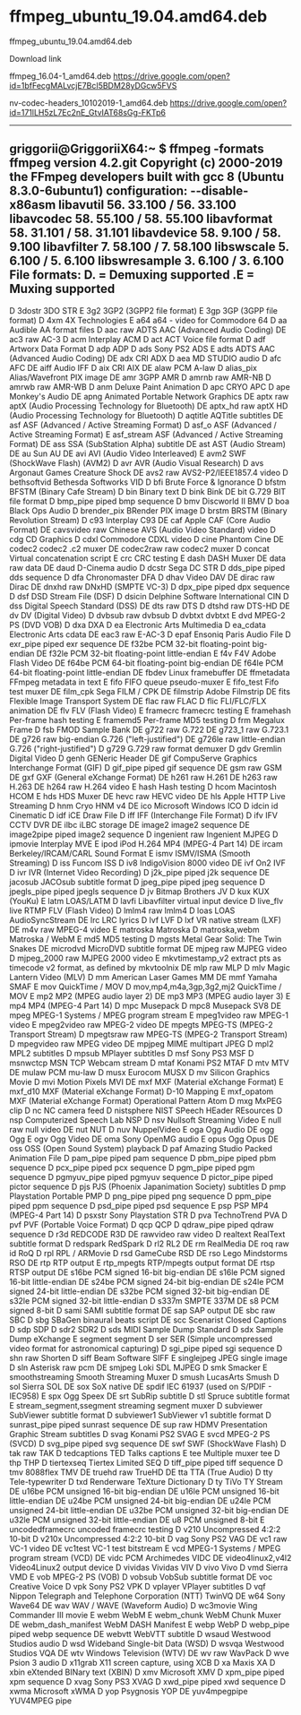 # ffmpeg_ubuntu_19.04.amd64.deb
ffmpeg_ubuntu_19.04.amd64.deb

Download link


ffmpeg_16.04-1_amd64.deb https://drive.google.com/open?id=1bfFecgMALvcjE7BcI5BDM28yDGcw5FVS


nv-codec-headers_10102019-1_amd64.deb https://drive.google.com/open?id=171lLH5zL7Ec2nE_GtvIAT68sGg-FKTp6

--------------------------------------------------------------------------------------------------------------

griggorii@GriggoriiX64:~
$ ffmpeg -formats
ffmpeg version 4.2.git Copyright (c) 2000-2019 the FFmpeg developers
  built with gcc 8 (Ubuntu 8.3.0-6ubuntu1)
  configuration: --disable-x86asm
  libavutil      56. 33.100 / 56. 33.100
  libavcodec     58. 55.100 / 58. 55.100
  libavformat    58. 31.101 / 58. 31.101
  libavdevice    58.  9.100 / 58.  9.100
  libavfilter     7. 58.100 /  7. 58.100
  libswscale      5.  6.100 /  5.  6.100
  libswresample   3.  6.100 /  3.  6.100
File formats:
 D. = Demuxing supported
 .E = Muxing supported
 --
 D  3dostr          3DO STR
  E 3g2             3GP2 (3GPP2 file format)
  E 3gp             3GP (3GPP file format)
 D  4xm             4X Technologies
  E a64             a64 - video for Commodore 64
 D  aa              Audible AA format files
 D  aac             raw ADTS AAC (Advanced Audio Coding)
 DE ac3             raw AC-3
 D  acm             Interplay ACM
 D  act             ACT Voice file format
 D  adf             Artworx Data Format
 D  adp             ADP
 D  ads             Sony PS2 ADS
  E adts            ADTS AAC (Advanced Audio Coding)
 DE adx             CRI ADX
 D  aea             MD STUDIO audio
 D  afc             AFC
 DE aiff            Audio IFF
 D  aix             CRI AIX
 DE alaw            PCM A-law
 D  alias_pix       Alias/Wavefront PIX image
 DE amr             3GPP AMR
 D  amrnb           raw AMR-NB
 D  amrwb           raw AMR-WB
 D  anm             Deluxe Paint Animation
 D  apc             CRYO APC
 D  ape             Monkey's Audio
 DE apng            Animated Portable Network Graphics
 DE aptx            raw aptX (Audio Processing Technology for Bluetooth)
 DE aptx_hd         raw aptX HD (Audio Processing Technology for Bluetooth)
 D  aqtitle         AQTitle subtitles
 DE asf             ASF (Advanced / Active Streaming Format)
 D  asf_o           ASF (Advanced / Active Streaming Format)
  E asf_stream      ASF (Advanced / Active Streaming Format)
 DE ass             SSA (SubStation Alpha) subtitle
 DE ast             AST (Audio Stream)
 DE au              Sun AU
 DE avi             AVI (Audio Video Interleaved)
  E avm2            SWF (ShockWave Flash) (AVM2)
 D  avr             AVR (Audio Visual Research)
 D  avs             Argonaut Games Creature Shock
 DE avs2            raw AVS2-P2/IEEE1857.4 video
 D  bethsoftvid     Bethesda Softworks VID
 D  bfi             Brute Force & Ignorance
 D  bfstm           BFSTM (Binary Cafe Stream)
 D  bin             Binary text
 D  bink            Bink
 DE bit             G.729 BIT file format
 D  bmp_pipe        piped bmp sequence
 D  bmv             Discworld II BMV
 D  boa             Black Ops Audio
 D  brender_pix     BRender PIX image
 D  brstm           BRSTM (Binary Revolution Stream)
 D  c93             Interplay C93
 DE caf             Apple CAF (Core Audio Format)
 DE cavsvideo       raw Chinese AVS (Audio Video Standard) video
 D  cdg             CD Graphics
 D  cdxl            Commodore CDXL video
 D  cine            Phantom Cine
 DE codec2          codec2 .c2 muxer
 DE codec2raw       raw codec2 muxer
 D  concat          Virtual concatenation script
  E crc             CRC testing
  E dash            DASH Muxer
 DE data            raw data
 DE daud            D-Cinema audio
 D  dcstr           Sega DC STR
 D  dds_pipe        piped dds sequence
 D  dfa             Chronomaster DFA
 D  dhav            Video DAV
 DE dirac           raw Dirac
 DE dnxhd           raw DNxHD (SMPTE VC-3)
 D  dpx_pipe        piped dpx sequence
 D  dsf             DSD Stream File (DSF)
 D  dsicin          Delphine Software International CIN
 D  dss             Digital Speech Standard (DSS)
 DE dts             raw DTS
 D  dtshd           raw DTS-HD
 DE dv              DV (Digital Video)
 D  dvbsub          raw dvbsub
 D  dvbtxt          dvbtxt
  E dvd             MPEG-2 PS (DVD VOB)
 D  dxa             DXA
 D  ea              Electronic Arts Multimedia
 D  ea_cdata        Electronic Arts cdata
 DE eac3            raw E-AC-3
 D  epaf            Ensoniq Paris Audio File
 D  exr_pipe        piped exr sequence
 DE f32be           PCM 32-bit floating-point big-endian
 DE f32le           PCM 32-bit floating-point little-endian
  E f4v             F4V Adobe Flash Video
 DE f64be           PCM 64-bit floating-point big-endian
 DE f64le           PCM 64-bit floating-point little-endian
 DE fbdev           Linux framebuffer
 DE ffmetadata      FFmpeg metadata in text
  E fifo            FIFO queue pseudo-muxer
  E fifo_test       Fifo test muxer
 DE film_cpk        Sega FILM / CPK
 DE filmstrip       Adobe Filmstrip
 DE fits            Flexible Image Transport System
 DE flac            raw FLAC
 D  flic            FLI/FLC/FLX animation
 DE flv             FLV (Flash Video)
  E framecrc        framecrc testing
  E framehash       Per-frame hash testing
  E framemd5        Per-frame MD5 testing
 D  frm             Megalux Frame
 D  fsb             FMOD Sample Bank
 DE g722            raw G.722
 DE g723_1          raw G.723.1
 DE g726            raw big-endian G.726 ("left-justified")
 DE g726le          raw little-endian G.726 ("right-justified")
 D  g729            G.729 raw format demuxer
 D  gdv             Gremlin Digital Video
 D  genh            GENeric Header
 DE gif             CompuServe Graphics Interchange Format (GIF)
 D  gif_pipe        piped gif sequence
 DE gsm             raw GSM
 DE gxf             GXF (General eXchange Format)
 DE h261            raw H.261
 DE h263            raw H.263
 DE h264            raw H.264 video
  E hash            Hash testing
 D  hcom            Macintosh HCOM
  E hds             HDS Muxer
 DE hevc            raw HEVC video
 DE hls             Apple HTTP Live Streaming
 D  hnm             Cryo HNM v4
 DE ico             Microsoft Windows ICO
 D  idcin           id Cinematic
 D  idf             iCE Draw File
 D  iff             IFF (Interchange File Format)
 D  ifv             IFV CCTV DVR
 DE ilbc            iLBC storage
 DE image2          image2 sequence
 DE image2pipe      piped image2 sequence
 D  ingenient       raw Ingenient MJPEG
 D  ipmovie         Interplay MVE
  E ipod            iPod H.264 MP4 (MPEG-4 Part 14)
 DE ircam           Berkeley/IRCAM/CARL Sound Format
  E ismv            ISMV/ISMA (Smooth Streaming)
 D  iss             Funcom ISS
 D  iv8             IndigoVision 8000 video
 DE ivf             On2 IVF
 D  ivr             IVR (Internet Video Recording)
 D  j2k_pipe        piped j2k sequence
 DE jacosub         JACOsub subtitle format
 D  jpeg_pipe       piped jpeg sequence
 D  jpegls_pipe     piped jpegls sequence
 D  jv              Bitmap Brothers JV
 D  kux             KUX (YouKu)
  E latm            LOAS/LATM
 D  lavfi           Libavfilter virtual input device
 D  live_flv        live RTMP FLV (Flash Video)
 D  lmlm4           raw lmlm4
 D  loas            LOAS AudioSyncStream
 DE lrc             LRC lyrics
 D  lvf             LVF
 D  lxf             VR native stream (LXF)
 DE m4v             raw MPEG-4 video
  E matroska        Matroska
 D  matroska,webm   Matroska / WebM
  E md5             MD5 testing
 D  mgsts           Metal Gear Solid: The Twin Snakes
 DE microdvd        MicroDVD subtitle format
 DE mjpeg           raw MJPEG video
 D  mjpeg_2000      raw MJPEG 2000 video
  E mkvtimestamp_v2 extract pts as timecode v2 format, as defined by mkvtoolnix
 DE mlp             raw MLP
 D  mlv             Magic Lantern Video (MLV)
 D  mm              American Laser Games MM
 DE mmf             Yamaha SMAF
  E mov             QuickTime / MOV
 D  mov,mp4,m4a,3gp,3g2,mj2 QuickTime / MOV
  E mp2             MP2 (MPEG audio layer 2)
 DE mp3             MP3 (MPEG audio layer 3)
  E mp4             MP4 (MPEG-4 Part 14)
 D  mpc             Musepack
 D  mpc8            Musepack SV8
 DE mpeg            MPEG-1 Systems / MPEG program stream
  E mpeg1video      raw MPEG-1 video
  E mpeg2video      raw MPEG-2 video
 DE mpegts          MPEG-TS (MPEG-2 Transport Stream)
 D  mpegtsraw       raw MPEG-TS (MPEG-2 Transport Stream)
 D  mpegvideo       raw MPEG video
 DE mpjpeg          MIME multipart JPEG
 D  mpl2            MPL2 subtitles
 D  mpsub           MPlayer subtitles
 D  msf             Sony PS3 MSF
 D  msnwctcp        MSN TCP Webcam stream
 D  mtaf            Konami PS2 MTAF
 D  mtv             MTV
 DE mulaw           PCM mu-law
 D  musx            Eurocom MUSX
 D  mv              Silicon Graphics Movie
 D  mvi             Motion Pixels MVI
 DE mxf             MXF (Material eXchange Format)
  E mxf_d10         MXF (Material eXchange Format) D-10 Mapping
  E mxf_opatom      MXF (Material eXchange Format) Operational Pattern Atom
 D  mxg             MxPEG clip
 D  nc              NC camera feed
 D  nistsphere      NIST SPeech HEader REsources
 D  nsp             Computerized Speech Lab NSP
 D  nsv             Nullsoft Streaming Video
  E null            raw null video
 DE nut             NUT
 D  nuv             NuppelVideo
  E oga             Ogg Audio
 DE ogg             Ogg
  E ogv             Ogg Video
 DE oma             Sony OpenMG audio
  E opus            Ogg Opus
 DE oss             OSS (Open Sound System) playback
 D  paf             Amazing Studio Packed Animation File
 D  pam_pipe        piped pam sequence
 D  pbm_pipe        piped pbm sequence
 D  pcx_pipe        piped pcx sequence
 D  pgm_pipe        piped pgm sequence
 D  pgmyuv_pipe     piped pgmyuv sequence
 D  pictor_pipe     piped pictor sequence
 D  pjs             PJS (Phoenix Japanimation Society) subtitles
 D  pmp             Playstation Portable PMP
 D  png_pipe        piped png sequence
 D  ppm_pipe        piped ppm sequence
 D  psd_pipe        piped psd sequence
  E psp             PSP MP4 (MPEG-4 Part 14)
 D  psxstr          Sony Playstation STR
 D  pva             TechnoTrend PVA
 D  pvf             PVF (Portable Voice Format)
 D  qcp             QCP
 D  qdraw_pipe      piped qdraw sequence
 D  r3d             REDCODE R3D
 DE rawvideo        raw video
 D  realtext        RealText subtitle format
 D  redspark        RedSpark
 D  rl2             RL2
 DE rm              RealMedia
 DE roq             raw id RoQ
 D  rpl             RPL / ARMovie
 D  rsd             GameCube RSD
 DE rso             Lego Mindstorms RSO
 DE rtp             RTP output
  E rtp_mpegts      RTP/mpegts output format
 DE rtsp            RTSP output
 DE s16be           PCM signed 16-bit big-endian
 DE s16le           PCM signed 16-bit little-endian
 DE s24be           PCM signed 24-bit big-endian
 DE s24le           PCM signed 24-bit little-endian
 DE s32be           PCM signed 32-bit big-endian
 DE s32le           PCM signed 32-bit little-endian
 D  s337m           SMPTE 337M
 DE s8              PCM signed 8-bit
 D  sami            SAMI subtitle format
 DE sap             SAP output
 DE sbc             raw SBC
 D  sbg             SBaGen binaural beats script
 DE scc             Scenarist Closed Captions
 D  sdp             SDP
 D  sdr2            SDR2
 D  sds             MIDI Sample Dump Standard
 D  sdx             Sample Dump eXchange
  E segment         segment
 D  ser             SER (Simple uncompressed video format for astronomical capturing)
 D  sgi_pipe        piped sgi sequence
 D  shn             raw Shorten
 D  siff            Beam Software SIFF
  E singlejpeg      JPEG single image
 D  sln             Asterisk raw pcm
 DE smjpeg          Loki SDL MJPEG
 D  smk             Smacker
  E smoothstreaming Smooth Streaming Muxer
 D  smush           LucasArts Smush
 D  sol             Sierra SOL
 DE sox             SoX native
 DE spdif           IEC 61937 (used on S/PDIF - IEC958)
  E spx             Ogg Speex
 DE srt             SubRip subtitle
 D  stl             Spruce subtitle format
  E stream_segment,ssegment streaming segment muxer
 D  subviewer       SubViewer subtitle format
 D  subviewer1      SubViewer v1 subtitle format
 D  sunrast_pipe    piped sunrast sequence
 DE sup             raw HDMV Presentation Graphic Stream subtitles
 D  svag            Konami PS2 SVAG
  E svcd            MPEG-2 PS (SVCD)
 D  svg_pipe        piped svg sequence
 DE swf             SWF (ShockWave Flash)
 D  tak             raw TAK
 D  tedcaptions     TED Talks captions
  E tee             Multiple muxer tee
 D  thp             THP
 D  tiertexseq      Tiertex Limited SEQ
 D  tiff_pipe       piped tiff sequence
 D  tmv             8088flex TMV
 DE truehd          raw TrueHD
 DE tta             TTA (True Audio)
 D  tty             Tele-typewriter
 D  txd             Renderware TeXture Dictionary
 D  ty              TiVo TY Stream
 DE u16be           PCM unsigned 16-bit big-endian
 DE u16le           PCM unsigned 16-bit little-endian
 DE u24be           PCM unsigned 24-bit big-endian
 DE u24le           PCM unsigned 24-bit little-endian
 DE u32be           PCM unsigned 32-bit big-endian
 DE u32le           PCM unsigned 32-bit little-endian
 DE u8              PCM unsigned 8-bit
  E uncodedframecrc uncoded framecrc testing
 D  v210            Uncompressed 4:2:2 10-bit
 D  v210x           Uncompressed 4:2:2 10-bit
 D  vag             Sony PS2 VAG
 DE vc1             raw VC-1 video
 DE vc1test         VC-1 test bitstream
  E vcd             MPEG-1 Systems / MPEG program stream (VCD)
 DE vidc            PCM Archimedes VIDC
 DE video4linux2,v4l2 Video4Linux2 output device
 D  vividas         Vividas VIV
 D  vivo            Vivo
 D  vmd             Sierra VMD
  E vob             MPEG-2 PS (VOB)
 D  vobsub          VobSub subtitle format
 DE voc             Creative Voice
 D  vpk             Sony PS2 VPK
 D  vplayer         VPlayer subtitles
 D  vqf             Nippon Telegraph and Telephone Corporation (NTT) TwinVQ
 DE w64             Sony Wave64
 DE wav             WAV / WAVE (Waveform Audio)
 D  wc3movie        Wing Commander III movie
  E webm            WebM
  E webm_chunk      WebM Chunk Muxer
 DE webm_dash_manifest WebM DASH Manifest
  E webp            WebP
 D  webp_pipe       piped webp sequence
 DE webvtt          WebVTT subtitle
 D  wsaud           Westwood Studios audio
 D  wsd             Wideband Single-bit Data (WSD)
 D  wsvqa           Westwood Studios VQA
 DE wtv             Windows Television (WTV)
 DE wv              raw WavPack
 D  wve             Psion 3 audio
 D  x11grab         X11 screen capture, using XCB
 D  xa              Maxis XA
 D  xbin            eXtended BINary text (XBIN)
 D  xmv             Microsoft XMV
 D  xpm_pipe        piped xpm sequence
 D  xvag            Sony PS3 XVAG
 D  xwd_pipe        piped xwd sequence
 D  xwma            Microsoft xWMA
 D  yop             Psygnosis YOP
 DE yuv4mpegpipe    YUV4MPEG pipe

